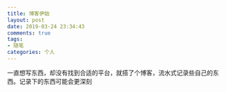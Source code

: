 ```yaml
---
title: 博客伊始
layout: post
date: 2019-03-24 23:34:43
comments: true
tags:
- 随笔
categories: 个人  
---
```


一直想写东西，却没有找到合适的平台，就搭了个博客，流水式记录些自己的东西。记录下的东西可能会更深刻

